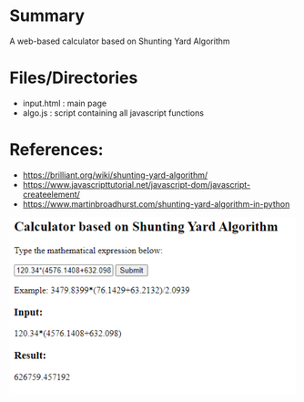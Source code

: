 # Summary
A web-based calculator based on Shunting Yard Algorithm

# Files/Directories
- input.html : main page
- algo.js : script containing all javascript functions


# References:
- https://brilliant.org/wiki/shunting-yard-algorithm/
- https://www.javascripttutorial.net/javascript-dom/javascript-createelement/
- https://www.martinbroadhurst.com/shunting-yard-algorithm-in-python


![UI](UI-01.png)


